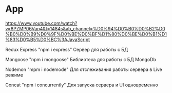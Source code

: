 # App
https://www.youtube.com/watch?v=8PZMP06Vap4&t=1484s&ab_channel=%D0%94%D0%B0%D0%B2%D0%B0%D0%B9%D0%9F%D0%BE%D0%BF%D1%80%D0%BE%D0%B1%D1%83%D0%B5%D0%BC%3AJavaScript

Redux
Express   "npm i express"  Сервер для работы с БД

Mongoose    "npm i mongoose" Библиотека для работы с БД MongoDb

Nodemon    "mpm i nodemode"  Для отслеживания работы сервера в Live режиме

Concat   "npm i concurrently" Для запуска сервера и UI одновременно
